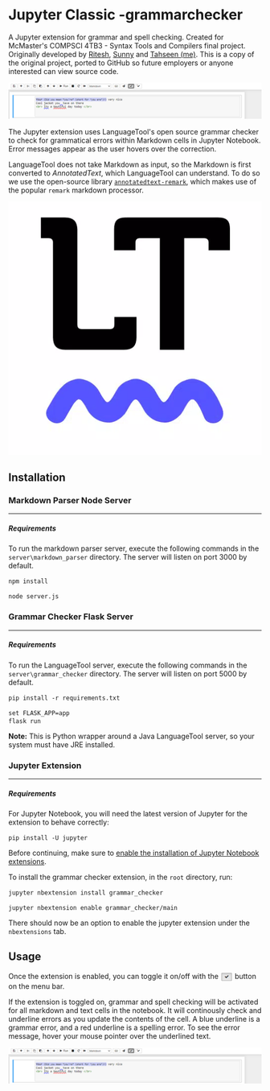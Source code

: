 # Jupyter Classic -grammarchecker

A Jupyter extension for grammar and spell checking. Created for McMaster's COMPSCI 4TB3 - Syntax Tools and Compilers final project.
Originally developed by [Ritesh](https://github.com/RiteshPatel00), [Sunny](https://github.com/snuuy) and [Tahseen (me)](https://github.com/ahmedt26).
This is a copy of the original project, ported to GitHub so future employers or anyone interested can view source code.

![Demo](images/screenshot.png)

The Jupyter extension uses LanguageTool's open source grammar checker to check for grammatical errors within Markdown cells in Jupyter Notebook. Error messages appear as the user hovers over the correction.

LanguageTool does not take Markdown as input, so the Markdown is first converted to <i>AnnotatedText</i>, which LanguageTool can understand. To do so we use the open-source library [`annotatedtext-remark`](https://github.com/prosegrinder/annotatedtext-remark), which makes use of the popular `remark` markdown processor. 

![Language Tool](images/icon.webp)

## Installation

### Markdown Parser Node Server
-----------------------------------
##### Requirements
To run the markdown parser server, execute the following commands  in the `server\markdown_parser` directory. The server will listen on port 3000 by default. 

```CMD
npm install
```

```CMD
node server.js
```
### Grammar Checker Flask Server
-----------------------------------
##### Requirements
To run the LanguageTool server, execute the following commands in the `server\grammar_checker` directory. The server will listen on port 5000 by default. 
```CMD
pip install -r requirements.txt
```
```CMD
set FLASK_APP=app
flask run
```

<b>Note:</b> This is Python wrapper around a Java LanguageTool server, so your system must have JRE installed.
### Jupyter Extension
-----------------------------------
##### Requirements
For Jupyter Notebook, you will need the latest version of Jupyter for the extension to behave correctly:

```CMD
pip install -U jupyter
```

Before continuing, make sure to [enable the installation of Jupyter Notebook extensions](https://tljh.jupyter.org/en/latest/howto/admin/enable-extensions.html).

To install the grammar checker extension, in the `root` directory, run:

```CMD
jupyter nbextension install grammar_checker
```
```CMD
jupyter nbextension enable grammar_checker/main
```
There should now be an option to enable the jupyter extension under the `nbextensions` tab.


## Usage

Once the extension is enabled, you can toggle it on/off with the <img src="images/button.png" style="display: inline; max-height: 20px; vertical-align: top"/> button  on the menu bar. 

If the extension is toggled on, grammar and spell checking will be activated for all markdown and text cells in the notebook. It will continously check and underline errors as you update the contents of the cell. A blue underline is a grammar error, and a red underline is a spelling error. To see the error message, hover your mouse pointer over the underlined text. 

![Demo](images/screenshot.png)
